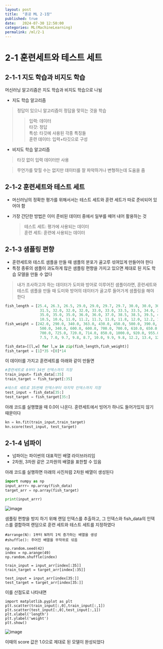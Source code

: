 ```yaml
---
layout: post
title:  "혼공 ML 2-1장"
published: true
date:   2024-07-30 12:50:00
categories: ML(MachineLearning)
permalink: /ml/2-1
---
```


# 2-1 훈련세트와 테스트 세트


## 2-1-1 지도 학습과 비지도 학습

머신러닝 알고리즘은 지도 학습과 비지도 학습으로 나뉨
- 지도 학습 알고리즘
> 정답이 있으니 알고리즘이 정답을 맞히는 것을 학습   
>>입력: 데이터  
타갓: 정답   
특성: 타깃에 사용된 각종 특징들   
훈련 데이터: 입력+타깃으로 구성

- 비지도 학습 알고리즘
> 타깃 없이 입력 데이터만 사용

>무언가를 맞힐 수는 없지만 데이터를 잘 파악하거나 변형하는데 도움을 줌

## 2-1-2 훈련세트와 테스트 세트

- 머신러닝의 정확한 평가를 위해서서는 테스트 세트와 훈련 세트가 따로 준비되어 있어야 함 

- 가장 간단한 방법은 이미 준비된 데이터 중에서 일부를 떼어 내어 활용하는 것   
   >테스트 세트: 평가에 사용되는 데이터   
   훈련 세트: 훈련에 사용되는 데이터


## 2-1-3 샘플링 편향

- 훈련세트와 테스트 샘플을 만들 때 샘플의 분포가 골고루 섞여있게 만들어야 한다
- 특정 종류의 샘플이 과도하게 많은 샘플링 편향을 가지고 있으면 제대로 된 지도 학습 모델을 만들 수 없다
> 내가 조사하고자 하는 데이터가 도미와 방어로 이루어진 샘플이라면, 훈련세트와 테스트 샘플을 만들 때 도미와 방어의 데이터가 골고루 들어가게 샘플링을 해야 한다

```python
fish_length = [25.4, 26.3, 26.5, 29.0, 29.0, 29.7, 29.7, 30.0, 30.0, 30.7, 31.0, 31.0, 
                31.5, 32.0, 32.0, 32.0, 33.0, 33.0, 33.5, 33.5, 34.0, 34.0, 34.5, 35.0, 
                35.0, 35.0, 35.0, 36.0, 36.0, 37.0, 38.5, 38.5, 39.5, 41.0, 41.0, 9.8, 
                10.5, 10.6, 11.0, 11.2, 11.3, 11.8, 11.8, 12.0, 12.2, 12.4, 13.0, 14.3, 15.0]
fish_weight = [242.0, 290.0, 340.0, 363.0, 430.0, 450.0, 500.0, 390.0, 450.0, 500.0, 475.0, 500.0, 
                500.0, 340.0, 600.0, 600.0, 700.0, 700.0, 610.0, 650.0, 575.0, 685.0, 620.0, 680.0, 
                700.0, 725.0, 720.0, 714.0, 850.0, 1000.0, 920.0, 955.0, 925.0, 975.0, 950.0, 6.7, 
                7.5, 7.0, 9.7, 9.8, 8.7, 10.0, 9.9, 9.8, 12.2, 13.4, 12.2, 19.7, 19.9]

fish_data=[[l,w] for l,w in zip(fish_length,fish_weight)]
fish_target = [1]*35 +[0]*14
```
이 데이터를 가지고 훈련세트를 아래와 같이 만들면
```python
#훈련세트로 0부터 34번 인덱스까지 지정
train_input= fish_data[:35]
train_target = fish_target[:35]

#테스트 세트로 35번째 인덱스부터 마지막 인덱스까지 지정
test_input = fish_data[35:] 
test_target = fish_target[35:]

```
아래 코드를 실행했을 때 0.0이 나온다. 훈련세트에서 빙어가 하나도 들어가있지 않기 때문이다
```python
kn = kn.fit(train_input,train_target)
kn.score(test_input, test_target)
```




## 2-1-4 넘파이
- 넘파이는 파이썬의 대표적인 배열 라이브러리임
- 2차원, 3차원 같은 고차원의 배열을 표한할 수 있음

아래 코드를 실행하면 아래의 사진처럼 2차원 배열이 생성된다
```python
import numpy as np
input_arrr= np.array(fish_data)
target_arr = np.array(fish_target)

print(input_arrr)
```

![image](https://github.com/user-attachments/assets/0360ec60-a84a-4a9f-859b-d12a68b4a180)

샘플링 편향을 방지 하기 위해 랜덤 인덱스를 추출하고, 그 인덱스와 fish_data의 인덱스를 결합하여 랜덤으로 훈련 세트와 테스트 세트를 지정하였다

```
#arrange(N): 1부터 N까지 1씩 증가하는 배열을 생성
#shuffle(): 주어진 배열을 무작위로 섞음
 
np.random.seed(42)
index = np.arange(49)
np.random.shuffle(index)

train_input = input_arr[index[:35]]
train_target = target_arr[index[:35]]

test_input = input_arr[index[35:]]
test_target = target_arr[index[35:]]

```

이를 산점도로 나타내면

```
import matplotlib.pyplot as plt
plt.scatter(train_input[:,0],train_input[:,1])
plt.scatter(test_input[:,0],test_input[:,1])  
plt.xlabel('length')
plt.ylabel('weight')
plt.show()    
```

![image](https://github.com/user-attachments/assets/86d55ca8-ac0f-489b-a01c-e2a67903bd09)

이때의 score 값은 1.0으로 제대로 된 모델이 완성되었다
